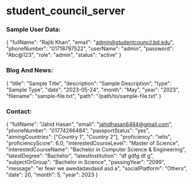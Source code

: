 # student_council_server

### Sample User Data:
{
    "fullName": "Rajib Khan",
    "email": "admin@studentcouncil.bd.edu",
    "phoneNumber": "01718797522",
    "userName": "admin",
    "password": "Abc@123",
    "role": "admin",
    "status": "active" 
}

### Blog And News:
{
  "title": "Sample Title",
  "description": "Sample Description",
  "type": "Sample Type",
  "date": "2023-05-24",
  "month": "May",
  "year": "2023",
  "filename": "sample-file.txt",
  "path": "/path/to/sample-file.txt"
}

### Contact:
{
  "fullName": "Jahid Hasan",
  "email": "jahidhasan6484@gmail.com",
  "phoneNumber": "01774266484",
  "passportStatus": "yes",
  "aimingCountries": ["Country 1", "Country 2"],
  "proficiency": "ielts",
  "proficiencyScore": 6.0,
  "interestedCourseLevel": "Master of Science",
  "interestedCourseName": "Bachelor in Computer Science & Engineering",
  "latestDegree": "Bachelor",
  "latestInstitution": "df gdfg df g",
  "subjectOrGroup": "Bachelor in Science",
  "passingYear": "2099",
  "message": "er fewr we awedadasdasd asd a",
  "socialPlatform": "Others",
  "date": 20,
  "month": 5,
  "year": 2023
}
